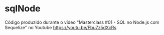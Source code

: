 # sqlNode
 Código produzido durante o vídeo "Masterclass #01 - SQL no Node.js com Sequelize" no Youtube https://youtu.be/Fbu7z5dXcRs
